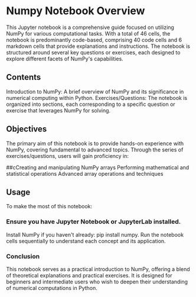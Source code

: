 # Numpy Notebook Overview
This Jupyter notebook is a comprehensive guide focused on utilizing NumPy for various computational tasks. With a total of 46 cells, the notebook is predominantly code-based, comprising 40 code cells and 6 markdown cells that provide explanations and instructions. The notebook is structured around several key questions or exercises, each designed to explore different facets of NumPy's capabilities.

## Contents
Introduction to NumPy: A brief overview of NumPy and its significance in numerical computing within Python.
Exercises/Questions: The notebook is organized into sections, each corresponding to a specific question or exercise that leverages NumPy for solving. 

## Objectives
The primary aim of this notebook is to provide hands-on experience with NumPy, covering fundamental to advanced topics. Through the series of exercises/questions, users will gain proficiency in:

##cCreating and manipulating NumPy arrays
Performing mathematical and statistical operations
Advanced array operations and techniques

## Usage
To make the most of this notebook:

### Ensure you have Jupyter Notebook or JupyterLab installed.
Install NumPy if you haven't already: pip install numpy.
Run the notebook cells sequentially to understand each concept and its application.

### Conclusion
This notebook serves as a practical introduction to NumPy, offering a blend of theoretical explanations and practical exercises. It is designed for beginners and intermediate users who wish to deepen their understanding of numerical computations in Python.